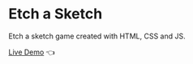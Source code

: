 # Etch a Sketch

Etch a sketch game created with HTML, CSS and JS.

[Live Demo](https://ardamoin.github.io/etch-a-sketch/) :point_left: